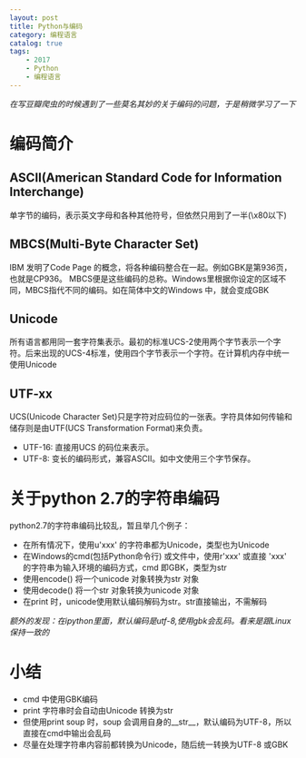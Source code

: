 ```yaml
---
layout: post
title: Python与编码
category: 编程语言
catalog: true
tags: 
    - 2017
    - Python
    - 编程语言
---
```


*在写豆瓣爬虫的时候遇到了一些莫名其妙的关于编码的问题，于是稍微学习了一下*

# 编码简介
## ASCII(American Standard Code for Information Interchange)
单字节的编码，表示英文字母和各种其他符号，但依然只用到了一半(\x80以下)

## MBCS(Multi-Byte Character Set)
IBM 发明了Code Page 的概念，将各种编码整合在一起。例如GBK是第936页，也就是CP936。
MBCS便是这些编码的总称。Windows里根据你设定的区域不同，MBCS指代不同的编码。如在简体中文的Windows 中，就会变成GBK

## Unicode
所有语言都用同一套字符集表示。最初的标准UCS-2使用两个字节表示一个字符。后来出现的UCS-4标准，使用四个字节表示一个字符。在计算机内存中统一使用Unicode

## UTF-xx
UCS(Unicode Character Set)只是字符对应码位的一张表。字符具体如何传输和储存则是由UTF(UCS Transformation Format)来负责。
* UTF-16: 直接用UCS 的码位来表示。
* UTF-8: 变长的编码形式，兼容ASCII。如中文使用三个字节保存。

# 关于python 2.7的字符串编码

python2.7的字符串编码比较乱，暂且举几个例子：
* 在所有情况下，使用u'xxx' 的字符串都为Unicode，类型也为Unicode
* 在Windows的cmd(包括Python命令行) 或文件中，使用r'xxx' 或直接 'xxx' 的字符串为输入环境的编码方式，cmd 即GBK，类型为str
* 使用encode() 将一个unicode 对象转换为str 对象
* 使用decode() 将一个str 对象转换为unicode 对象
* 在print 时，unicode使用默认编码解码为str。str直接输出，不需解码

*额外的发现：在ipython里面，默认编码是utf-8,使用gbk会乱码。看来是跟Linux保持一致的*


# 小结
* cmd 中使用GBK编码
* print 字符串时会自动由Unicode 转换为str
* 但使用print soup 时，soup 会调用自身的__str__，默认编码为UTF-8，所以直接在cmd中输出会乱码
* 尽量在处理字符串内容前都转换为Unicode，随后统一转换为UTF-8 或GBK
